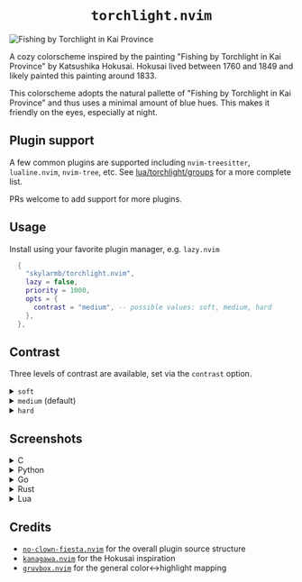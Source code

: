 <h1 align="center"><code>torchlight.nvim</code></h1>

<img alt="Fishing by Torchlight in Kai Province" src="https://github.com/skylarmb/torchlight.nvim/assets/7543705/216c8205-39e0-4ee8-b1ea-2854b6c9b250"></img>

A cozy colorscheme inspired by the painting "Fishing by Torchlight in Kai Province" by Katsushika Hokusai. Hokusai lived between 1760 and 1849 and likely painted this painting around 1833.

This colorscheme adopts the natural pallette of "Fishing by Torchlight in Kai Province" and thus uses a minimal amount of blue hues. This makes it friendly on the eyes, especially at night.

## Plugin support

A few common plugins are supported including `nvim-treesitter`, `lualine.nvim`, `nvim-tree`, etc. See [lua/torchlight/groups](https://github.com/skylarmb/torchlight.nvim/tree/main/lua/torchlight/groups) for a more complete list.

PRs welcome to add support for more plugins.

## Usage

Install using your favorite plugin manager, e.g. `lazy.nvim`

```lua
  {
    "skylarmb/torchlight.nvim",
    lazy = false,
    priority = 1000,
    opts = {
      contrast = "medium", -- possible values: soft, medium, hard
    },
  },

```

## Contrast

Three levels of contrast are available, set via the `contrast` option.

<details>
   <summary><code>soft</code></summary>
   <img width="974" alt="Screenshot 2024-04-21 at 4 03 44 PM" src="https://github.com/skylarmb/torchlight.nvim/assets/7543705/19d8dd62-73c6-499d-bf53-c33dc9f36347">
</details>
<details>
   <summary><code>medium</code> (default)</summary>
  <img width="974" alt="Screenshot 2024-04-21 at 4 04 09 PM" src="https://github.com/skylarmb/torchlight.nvim/assets/7543705/9a77d1c3-2225-4c5e-94de-571b7068735f">
</details>
<details>
   <summary><code>hard</code></summary>
  <img width="974" alt="Screenshot 2024-04-21 at 4 04 43 PM" src="https://github.com/skylarmb/torchlight.nvim/assets/7543705/89cf3ce1-1f23-427c-acea-a838671457ba">

</details>


## Screenshots

<details>
   <summary>C</summary>
<img width="988" alt="Screenshot 2024-04-21 at 2 17 09 PM" src="https://github.com/skylarmb/torchlight.nvim/assets/7543705/b088e0b3-d491-43ee-b4cf-78d1671d7165">

</details>

<details>
   <summary>Python</summary>
<img width="988" alt="Screenshot 2024-04-21 at 2 16 51 PM" src="https://github.com/skylarmb/torchlight.nvim/assets/7543705/11c5a875-e60a-465d-9cf0-07f97756cf75">

</details>

<details>
   <summary>Go</summary>
<img width="988" alt="Screenshot 2024-04-21 at 2 17 42 PM" src="https://github.com/skylarmb/torchlight.nvim/assets/7543705/74ffdc7a-efeb-49af-901e-96832d0696c9">

</details>

<details>
   <summary>Rust</summary>
  <img width="988" alt="Screenshot 2024-04-21 at 2 18 28 PM" src="https://github.com/skylarmb/torchlight.nvim/assets/7543705/8f333426-3860-4252-88f4-8256de319f2f">

</details>

<details>
   <summary>Lua</summary>
   <img width="988" alt="Screenshot 2024-04-21 at 2 21 55 PM" src="https://github.com/skylarmb/torchlight.nvim/assets/7543705/350ced2a-cf94-4781-a8a4-5785ad79bcfa">

</details>

## Credits

- [`no-clown-fiesta.nvim`](https://github.com/aktersnurra/no-clown-fiesta.nvim/tree/master) for the overall plugin source structure
- [`kanagawa.nvim`](https://github.com/rebelot/kanagawa.nvim) for the Hokusai inspiration
- [`gruvbox.nvim`](https://github.com/ellisonleao/gruvbox.nvim) for the general color<->highlight mapping
